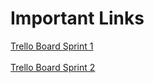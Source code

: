 <h1>Important Links</h1>

[Trello Board Sprint 1](https://trello.com/b/TxnUEoKC/sprint-1)<br><br>
[Trello Board Sprint 2](https://trello.com/b/1H6FRTwS/sprint-2)<br><br>
